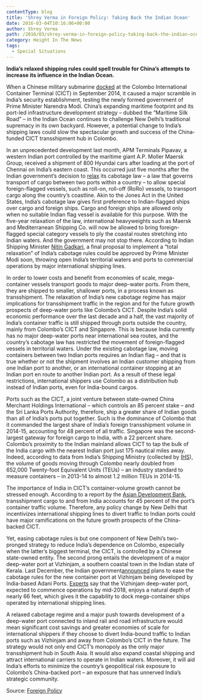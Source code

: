 ```yaml
---
contentType: blog
title: 'Shrey Verma in Foreign Policy: Taking Back the Indian Ocean'
date: 2016-03-04T10:16:06+00:00
author: Shrey Verma
path: /2016/03/shrey-verma-in-foreign-policy-taking-back-the-indian-ocean/
category: Height In The News
tags:
  - Special Situations
---
```

**India’s relaxed shipping rules could spell trouble for China&#8217;s attempts to increase its influence in the Indian Ocean.**

When a Chinese military submarine <a href="http://timesofindia.indiatimes.com/india/India-suspicious-as-Chinese-submarine-docks-in-Sri-Lanka/articleshow/43672064.cms" target="_blank">docked</a> at the Colombo International Container Terminal (CICT) in September 2014, it caused a major scramble in India’s security establishment, testing the newly formed government of Prime Minister Narendra Modi. China’s expanding maritime footprint and its port-led infrastructure development strategy – dubbed the “Maritime Silk Road” – in the Indian Ocean continues to challenge New Delhi’s traditional supremacy in its own backyard. However, a potential change to India’s shipping laws could slow the spectacular growth and success of the China-funded CICT transshipment hub in Colombo.

In an unprecedented development last month, APM Terminals Pipavav, a western Indian port controlled by the maritime giant A.P. Moller Maersk Group, received a shipment of 800 Hyundai cars after loading at the port of Chennai on India’s eastern coast. This occurred just five months after the Indian government’s decision to <a href="http://timesofindia.indiatimes.com/india/Govt-relaxes-cabotage-law-for-special-vessels-like-Ro-Ro/articleshow/48964834.cms" target="_blank">relax</a> its cabotage law – a law that governs transport of cargo between two ports within a country – to allow special foreign-flagged vessels, such as roll-on, roll-off (RoRo) vessels, to transport cargo along the country’s coastline. Akin to the Jones Act in the United States, India’s cabotage law gives first preference to Indian-flagged ships over cargo and foreign ships. Cargo and foreign ships are allowed only when no suitable Indian flag vessel is available for this purpose. With the five-year relaxation of the law, international heavyweights such as Maersk and Mediterranean Shipping Co. will now be allowed to bring foreign-flagged special category vessels to ply the coastal routes stretching into Indian waters. And the government may not stop there. According to Indian Shipping Minister <a href="http://economictimes.indiatimes.com/industry/transportation/shipping-/-transport/make-in-india-pmo-likely-to-give-final-nod-to-cabotage-relaxation-in-15-days-says-nitin-gadkari/articleshow/51012775.cms" target="_blank">Nitin Gadkari</a>, a final proposal to implement a “total relaxation” of India’s cabotage rules could be approved by Prime Minister Modi soon, throwing open India’s territorial waters and ports to commercial operations by major international shipping lines.

In order to lower costs and benefit from economies of scale, mega-container vessels transport goods to major deep-water ports. From there, they are shipped to smaller, shallower ports, in a process known as transshipment. The relaxation of India’s new cabotage regime has major implications for transshipment traffic in the region and for the future growth prospects of deep-water ports like Colombo’s CICT. Despite India’s solid economic performance over the last decade and a half, the vast majority of India’s container traffic is still shipped through ports outside the country, mainly from Colombo’s CICT and Singapore. This is because India currently has no major deep-water ports near international sea routes, and the country’s cabotage law has restricted the movement of foreign-flagged vessels in territorial waters. Under the existing cabotage law, moving containers between two Indian ports requires an Indian flag – and that is true whether or not the shipment involves an Indian customer shipping from one Indian port to another, or an international container stopping at an Indian port en route to another Indian port. As a result of these legal restrictions, international shippers use Colombo as a distribution hub instead of Indian ports, even for India-bound cargos.

Ports such as the CICT, a joint venture between state-owned China Merchant Holdings International – which controls an 85 percent stake – and the Sri Lanka Ports Authority, therefore, ship a greater share of Indian goods than all of India’s ports put together. Such is the dominance of Colombo that it commanded the largest share of India’s foreign transshipment volume in 2014-15, accounting for 48 percent of all traffic. Singapore was the second-largest gateway for foreign cargo to India, with a 22 percent share. Colombo’s proximity to the Indian mainland allows CICT to tap the bulk of the India cargo with the nearest Indian port just 175 nautical miles away. Indeed, according to data from India’s Shipping Ministry (collected by <a href="http://www.joc.com/port-news/asian-ports/port-colombo/colombo-breaks-through-south-asia%E2%80%99s-next-big-transshipment-port_20151020.html" target="_blank">IHS</a>), the volume of goods moving through Colombo nearly doubled from 652,000 Twenty-foot Equivalent Units (TEUs) – an industry standard to measure containers – in 2013-14 to almost 1.2 million TEUs in 2014-15.

The importance of India in CICT’s container-volume growth cannot be stressed enough. According to a report by the <a href="http://www.adb.org/sites/default/files/project-document/162329/39431-013-pcr.pdf" target="_blank">Asian Development Bank</a>, transshipment cargo to and from India accounts for 45 percent of the port’s container traffic volume. Therefore, any policy change by New Delhi that incentivizes international shipping lines to divert traffic to Indian ports could have major ramifications on the future growth prospects of the China-backed CICT.

Yet, easing cabotage rules is but one component of New Delhi’s two-pronged strategy to reduce India’s dependence on Colombo, especially when the latter’s biggest terminal, the CICT, is controlled by a Chinese state-owned entity. The second prong entails the development of a major deep-water port at Vizhinjam, a southern coastal town in the Indian state of Kerala. Last December, the Indian government<a href="http://articles.economictimes.indiatimes.com/2015-12-05/news/68790609_1_vizhinjam-port-cabotage-laws-transhipment-port" target="_blank">announced</a> plans to ease the cabotage rules for the new container port at Vizhinjam being developed by India-based Adani Ports. <a href="http://www.livemint.com/Opinion/y3JpHlhgMnqhvNXe6WCA7K/Vizhinjam-transshipment-port-sets-sail.html" target="_blank">Experts</a> say that the Vizhinjam deep-water port, expected to commence operations by mid-2018, enjoys a natural depth of nearly 66 feet, which gives it the capability to dock mega-container ships operated by international shipping lines.

<p class="last">
  A relaxed cabotage regime and a major push towards development of a deep-water port connected to inland rail and road infrastructure would mean significant cost savings and greater economies of scale for international shippers if they choose to divert India-bound traffic to Indian ports such as Vizhinjam and away from Colombo’s CICT in the future. The strategy would not only end CICT’s monopoly as the only major transshipment hub in South Asia. It would also expand coastal shipping and attract international carriers to operate in Indian waters. Moreover, it will aid India’s efforts to minimize the country’s geopolitical risk exposure to Colombo’s China-backed port – an exposure that has unnerved India’s strategic community.
</p>

<p class="last">
  Source: <a href="http://foreignpolicy.com/2016/03/03/taking-back-the-indian-ocean/">Foreign Policy</a>
</p>